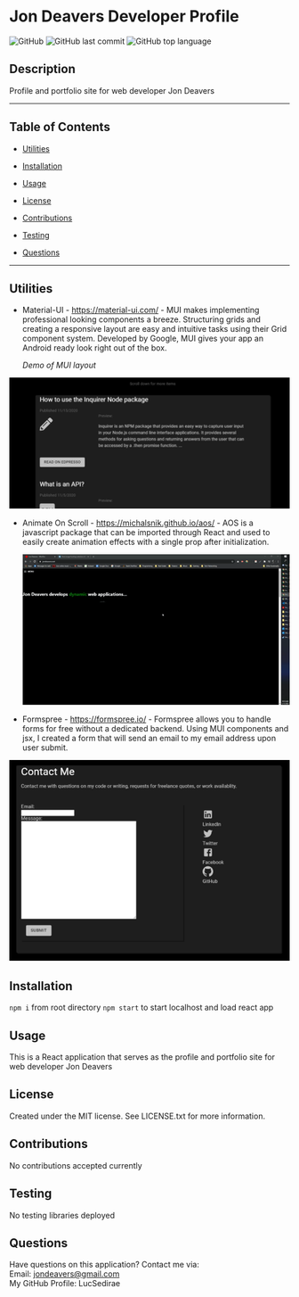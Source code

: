 # Jon Deavers Developer Profile

![GitHub](https://img.shields.io/github/license/LucSedirae/lucsedirae.github.io?color=39%2C%20255%2C%200%20&style=for-the-badge)
![GitHub last commit](https://img.shields.io/github/last-commit/LucSedirae/lucsedirae.github.io?style=for-the-badge)
![GitHub top language](https://img.shields.io/github/languages/top/LucSedirae/lucsedirae.github.io?style=for-the-badge)

## Description
Profile and portfolio site for web developer Jon Deavers

<hr>

## Table of Contents 

* [Utilities](#utilities)

* [Installation](#installation)

* [Usage](#usage)

* [License](#license)

* [Contributions](#contributions)

* [Testing](#testing)

* [Questions](#questions)

<hr>

## Utilities
* Material-UI - https://material-ui.com/ - MUI makes implementing professional looking components a breeze. Structuring grids and creating a responsive layout are easy and intuitive tasks using their Grid component system. Developed by Google, MUI gives your app an Android ready look right out of the box.

  *Demo of MUI layout* 

![layout example screenshot](public/img/mui.PNG)

* Animate On Scroll - https://michalsnik.github.io/aos/ - AOS is a javascript package that can be imported through React and used to easily create animation effects with a single prop after initialization.
  
  ![Animate on scroll demo gif](public/img/Untitled_%20Jan%2011,%202021%209_55%20AM.gif)

* Formspree - https://formspree.io/ - Formspree allows you to handle forms for free without a dedicated backend. Using MUI components and jsx, I created a form that will send an email to my email address upon user submit.

![screenshot of contact form](public/img/form.PNG)

## Installation
`npm i` from root directory
`npm start` to start localhost and load react app

## Usage
This is a React application that serves as the profile and portfolio site for web developer Jon Deavers

## License
Created under the MIT license. See LICENSE.txt for more information.

## Contributions
No contributions accepted currently

## Testing
No testing libraries deployed

## Questions
Have questions on this application? Contact me via:<br>
Email: jondeavers@gmail.com <br>
My GitHub Profile: LucSedirae <br>   
